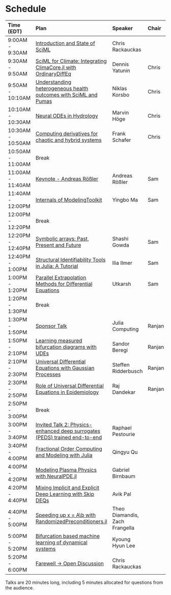 # Schedule

| Time (EDT) | Plan | Speaker | Chair |
| :--- | :--- | :--- | :--- |
| 9:00AM - 9:30AM | [Introduction and State of SciML](/2022/talks#intro) | Chris Rackauckas | |
| 9:30AM - 9:50AM | [SciML for Climate: Integrating ClimaCore.jl with OrdinaryDiffEq](/2022/talks#climacore) | Dennis Yatunin | Chris |
| 9:50AM - 10:10AM | [Understanding heterogeneous health outcomes with SciML and Pumas](/2022/talks#pumas) | Niklas Korsbo | Chris |
| 10:10AM - 10:30AM | [Neural ODEs in Hydrology](/2022/talks#hydrology) | Marvin Höge | Chris |
| 10:30AM - 10:50AM | [Computing derivatives for chaotic and hybrid systems](/2022/talks#derivatives) | Frank Schafer | Chris |
| 10:50AM - 11:00AM | Break | | | |
| 11:00AM - 11:40AM | [Keynote - Andreas Rößler](/2022/talks#keynote) | Andreas Rößler | Sam |
| 11:40AM - 12:00PM | [Internals of ModelingToolkit](/2022/talks#mtkinternals) | Yingbo Ma | Sam |
| 12:00PM - 12:20PM | Break | | |
| 12:20PM - 12:40PM | [Symbolic arrays: Past, Present and Future](/2022/talks#symbolicarrays) | Shashi Gowda | Sam |
| 12:40PM - 1:00PM | [Structural Identifiability Tools in Julia: A Tutorial](/2022/talks#structuralid) | Ilia Ilmer | Sam |
| 1:00PM - 1:20PM | [Parallel Extrapolation Methods for Differential Equations](/2022/talks#parallel) | Utkarsh | Sam |
| 1:20PM - 1:30PM | Break  | | | 
| 1:30PM - 1:50PM | [Sponsor Talk](/2022/talks#sponsor) | Julia Computing | Ranjan |
| 1:50PM - 2:10PM | [Learning measured bifurcation diagrams with UDEs](/2022/talks#udesbif) |  Sandor Beregi | Ranjan |
| 2:10PM - 2:30PM | [Universal Differential Equations with Gaussian Processes](/2022/talks#udegaussian) | Steffen Ridderbusch | Ranjan |
| 2:30PM - 2:50PM | [Role of Universal Differential Equations in Epidemiology](/2022/talks#udeepidemiology) | Raj Dandekar | Ranjan |
| 2:50PM - 3:00PM | Break | | |
| 3:00PM - 3:40PM | [Invited Talk 2: Physics-enhanced deep surrogates (PEDS) trained end-to-end](/2022/talks#peds) | Raphael Pestourie | |
| 3:40PM - 4:00PM | [Fractional Order Computing and Modeling with Julia](/2022/talks#fractional) | Qingyu Qu | |
| 4:00PM - 4:20PM |  [Modeling Plasma Physics with NeuralPDE.jl](/2022/talks#neuralplasma)|  Gabriel Birnbaum | |
| 4:20PM - 4:40PM | [Mixing Implicit and Explicit Deep Learning with Skip DEQs](/2022/talks#mixingimex) | Avik Pal | |
| 4:40PM - 5:00PM | [Speeding up x = A\\b with RandomizedPreconditioners.jl](/2022/talks#speeding) | Theo Diamandis, Zach Frangella | |
| 5:00PM - 5:20PM | [Bifurcation based machine learning of dynamical systems](/2022/talks#bifml) | Kyoung Hyun Lee | |
| 5:20PM - 6:00PM | [Farewell -> Open Discussion](/2022/talks#farewell) | Chris Rackauckas | |
			
Talks are 20 minutes long, including 5 minutes allocated for questions from the audience.
